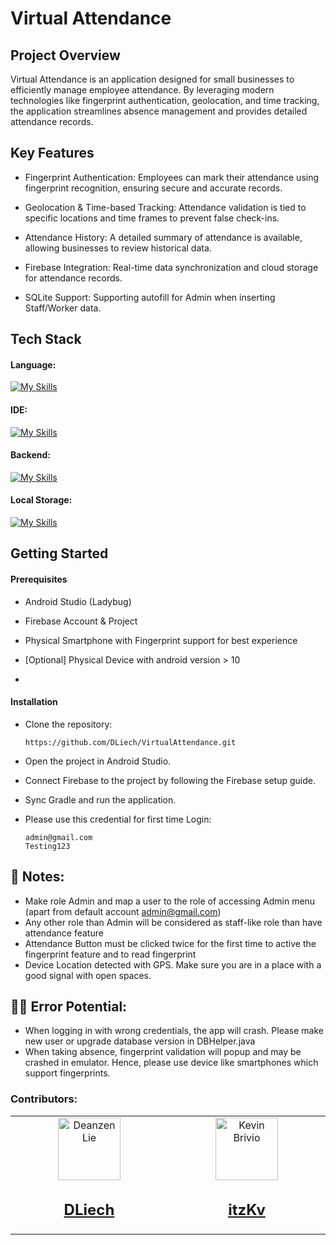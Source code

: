 # Virtual Attendance

## Project Overview
Virtual Attendance is an application designed for small businesses to efficiently manage employee attendance. By leveraging modern technologies like fingerprint authentication, geolocation, and time tracking, the application streamlines absence management and provides detailed attendance records.

## Key Features

- Fingerprint Authentication: Employees can mark their attendance using fingerprint recognition, ensuring secure and accurate records.

- Geolocation & Time-based Tracking: Attendance validation is tied to specific locations and time frames to prevent false check-ins.

- Attendance History: A detailed summary of attendance is available, allowing businesses to review historical data.

- Firebase Integration: Real-time data synchronization and cloud storage for attendance records.

- SQLite Support: Supporting autofill for Admin when inserting Staff/Worker data.

## Tech Stack

#### Language: 
[![My Skills](https://skillicons.dev/icons?i=java)](https://skillicons.dev)

#### IDE: 
[![My Skills](https://skillicons.dev/icons?i=androidstudio)](https://skillicons.dev)

#### Backend:
[![My Skills](https://skillicons.dev/icons?i=firebase)](https://skillicons.dev)

#### Local Storage:
[![My Skills](https://skillicons.dev/icons?i=sqlite)](https://skillicons.dev)


## Getting Started

#### Prerequisites

- Android Studio (Ladybug)

- Firebase Account & Project
- Physical Smartphone with Fingerprint support for best experience
- [Optional] Physical Device with android version > 10
- 
#### Installation

- Clone the repository:
  ```
  https://github.com/DLiech/VirtualAttendance.git
  ```
- Open the project in Android Studio.

- Connect Firebase to the project by following the Firebase setup guide.

- Sync Gradle and run the application.

- Please use this credential for first time Login:
  ```
  admin@gmail.com
  Testing123
  ```

## 🙏 Notes:
  - Make role Admin and map a user to the role of accessing Admin menu (apart from default account admin@gmail.com)
  - Any other role than Admin will be considered as staff-like role than have attendance feature
  - Attendance Button must be clicked twice for the first time to active the fingerprint feature and to read fingerprint
  - Device Location detected with GPS. Make sure you are in a place with a good signal with open spaces.

## 👀👀 Error Potential:
  - When logging in with wrong credentials, the app will crash. Please make new user or upgrade database version in DBHelper.java
  - When taking absence, fingerprint validation will popup and may be crashed in emulator. Hence, please use device like smartphones which support fingerprints.

### Contributors:
<table>
  <tbody>
        <td align="center" valign="top" width="14.28%"><a href="https://github.com/DLiech"><img src="https://avatars.githubusercontent.com/u/122514634?v=4" width="100px;" alt="Deanzen Lie"/>
          <h2>DLiech</h2>
        </td>
        <td align="center" valign="top" width="14.28%"><a href="https://github.com/itzKv"><img src="https://avatars.githubusercontent.com/u/116947826?v=4" width="100px;" alt="Kevin Brivio"/>
          <h2>itzKv</h2>
        </td>
</tbody>
</table>
